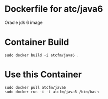 Dockerfile for atc/java6
========================

Oracle jdk 6 image
 
Container Build
===============
```
sudo docker build -i atcfm/java6 .
```

Use this Container
===============
```
sudo docker pull atcfm/java6
sudo docker run -i -t atcfm/java6 /bin/bash
```
